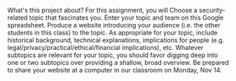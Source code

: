 What's this project about?
For this assignment, you will
Choose a security-related topic that fascinates you.
Enter your topic and team on this Google spreadsheet.
Produce a website introducing your audience (i.e. the other students in this class) to the topic.
As appropriate for your topic, include historical background, technical explanations, implications for people (e.g. legal/privacy/practical/ethical/financial implications), etc. Whatever subtopics are relevant for your topic, you should favor digging deep into one or two subtopics over providing a shallow, broad overview.
Be prepared to share your website at a computer in our classroom on Monday, Nov 14.
